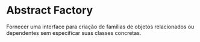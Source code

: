 # Abstract Factory

Fornecer uma interface para criação de famílias de objetos relacionados ou dependentes sem especificar suas classes concretas.